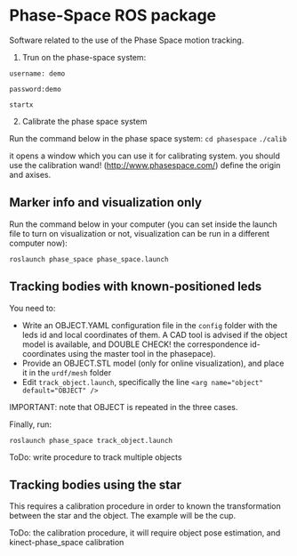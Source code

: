Phase-Space ROS package
=======================

Software related to the use of the Phase Space motion tracking.

1. Trun on the phase-space system: 

`username: demo`

`password:demo`

`startx`

2. Calibrate the phase space system

Run the command below in the phase space system:
`cd phasespace`
`./calib`

it opens a window which you can use it for calibrating system.
you should use the calibration wand!  (http://www.phasespace.com/)
define the origin and axises. 


Marker info and visualization only
----------------------------------

Run the command below in your computer (you can set inside the launch file to turn on visualization or not, visualization can be run in a different computer now): 

`roslaunch phase_space phase_space.launch`


Tracking bodies with known-positioned leds
------------------------------------------

You need to:
- Write an OBJECT.YAML configuration file in the `config` folder with the leds id and local coordinates of them. A CAD tool is advised if the object model is available, and DOUBLE CHECK! the correspondence id-coordinates using the master tool in the phasepace).
- Provide an OBJECT.STL model (only for online visualization), and place it in the `urdf/mesh` folder
- Edit `track_object.launch`, specifically the line `<arg name="object" default="OBJECT" />`

IMPORTANT: note that OBJECT is repeated in the three cases.

Finally, run:

`roslaunch phase_space track_object.launch`

ToDo: write procedure to track multiple objects


Tracking bodies using the star
------------------------------

This requires a calibration procedure in order to known the transformation between the star and the object. The example will be the cup.

ToDo: the calibration procedure, it will require object pose estimation, and kinect-phase_space calibration

